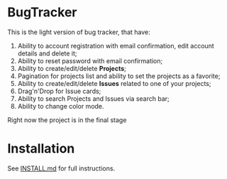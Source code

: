 # BugTracker
This is the light version of bug tracker, that have:
  1) Ability to account registration with email confirmation, edit account details and delete it;
  2) Ability to reset password with email confirmation;
  3) Ability to create/edit/delete <b>Projects</b>;
  4) Pagination for projects list and ability to set the projects as a favorite;
  5) Ability to create/edit/delete <b>Issues</b> related to one of your projects;
  6) Drag'n'Drop for Issue cards;
  7) Ability to search Projects and Issues via search bar;
  8) Ability to change color mode.

Right now the project is in the final stage

# Installation
See [INSTALL.md](/INSTALL.md) for full instructions.
